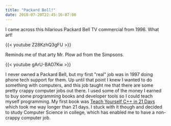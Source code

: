 ```yaml
---
title: "Packard Bell!"
date: 2018-07-20T22:45:16-07:00
---
```

I came across this hilarious Packard Bell TV commercial from 1996. What art!

{{< youtube Z28KzhQ3gFU >}}

Reminds me of that arty Mr. Plow ad from the Simpsons.

{{< youtube gArU-BAO7Kw >}}

I never owned a Packard Bell, but my first "real" job was in 1997 doing phone tech support for them. Up until that point I knew I wanted to do something with computers, and this job taught me that there are some pretty crappy computer jobs out there. I used some of the money I earned to buy some programming books and developer tools so I could teach myself programming. My first book was [Teach Yourself C++ in 21 Days](https://www.amazon.com/One-Hour-Sams-Teach-Yourself/dp/0789757745/ref=pd_lpo_sbs_14_t_0?_encoding=UTF8&psc=1&refRID=TD8QDZ9B9WJF1ESVJE6S) which took me way longer than 21 days. I stuck with it though and decided to study Computer Science in college, which has enabled me to have a non-crappy computer job.
